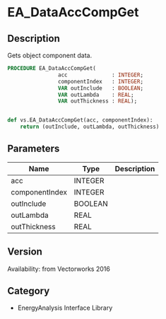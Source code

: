 # EA_DataAccCompGet

## Description
Gets object component data.

```pascal
PROCEDURE EA_DataAccCompGet(
				acc              : INTEGER;
				componentIndex   : INTEGER;
				VAR outInclude   : BOOLEAN;
				VAR outLambda    : REAL;
				VAR outThickness : REAL);
```

```python

def vs.EA_DataAccCompGet(acc, componentIndex):
    return (outInclude, outLambda, outThickness)
```

## Parameters
|Name|Type|Description|
|---|---|---|
|acc|INTEGER||
|componentIndex|INTEGER||
|outInclude|BOOLEAN||
|outLambda|REAL||
|outThickness|REAL||

## Version
Availability: from Vectorworks 2016
## Category
* EnergyAnalysis Interface Library

